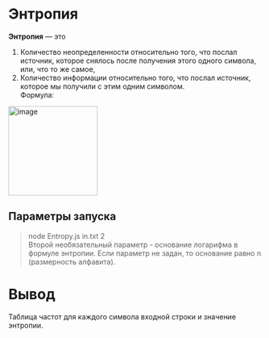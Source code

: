 # Энтропия
**Энтропия** — это
1) Количество неопределенности относительно того, что послал источник, которое снялось после получения этого одного символа, или, что то же самое,
2) Количество информации относительно того, что послал источник, которое мы получили с этим одним символом.\
Формула:
<img width="177" alt="image" src="https://user-images.githubusercontent.com/62497831/209690602-5bf01a5c-1e83-4d7a-935f-f699c7fd9ee5.png">

## Параметры запуска
>node Entropy.js in.txt 2\
Второй необязательный параметр - основание логарифма в формуле энтропии. Если параметр не задан, то основание равно n (размерность алфавита).
# Вывод
Таблица частот для каждого символа входной строки и значение энтропии.
